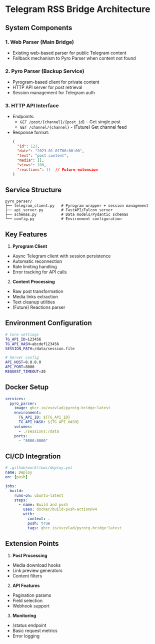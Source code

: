 # Telegram RSS Bridge Architecture

## System Components

### 1. Web Parser (Main Bridge)
- Existing web-based parser for public Telegram content
- Fallback mechanism to Pyro Parser when content not found

### 2. Pyro Parser (Backup Service)
- Pyrogram-based client for private content
- HTTP API server for post retrieval
- Session management for Telegram auth

### 3. HTTP API Interface
- Endpoints:
  - `GET /post/{channel}/{post_id}` - Get single post
  - `GET /channel/{channel}` - (Future) Get channel feed
- Response format:
  ```json
  {
    "id": 123,
    "date": "2023-01-01T00:00:00",
    "text": "post content",
    "media": [],
    "views": 100,
    "reactions": []  // Future extension
  }
  ```

## Service Structure
```text
pyro_parser/
├── telegram_client.py   # Pyrogram wrapper + session management
├── api_server.py        # FastAPI/Falcon server
├── schemas.py           # Data models/Pydantic schemas
└── config.py            # Environment configuration
```

## Key Features

1. **Pyrogram Client**
- Async Telegram client with session persistence
- Automatic reconnection
- Rate limiting handling
- Error tracking for API calls

2. **Content Processing**
- Raw post transformation
- Media links extraction
- Text cleanup utilities
- (Future) Reactions parser

## Environment Configuration
```bash
# Core settings
TG_API_ID=123456
TG_API_HASH=abcdef123456
SESSION_PATH=/data/session.file

# Server config
API_HOST=0.0.0.0
API_PORT=8000
REQUEST_TIMEOUT=30
```

## Docker Setup
```yaml
services:
  pyro_parser:
    image: ghcr.io/vvzvlad/pyrotg-bridge:latest
    environment:
      TG_API_ID: ${TG_API_ID}
      TG_API_HASH: ${TG_API_HASH}
    volumes:
      - ./sessions:/data
    ports:
      - "8000:8000"
```

## CI/CD Integration
```yaml
# .github/workflows/deploy.yml
name: Deploy
on: [push]

jobs:
  build:
    runs-on: ubuntu-latest
    steps:
      - name: Build and push
        uses: docker/build-push-action@v4
        with:
          context: .
          push: true
          tags: ghcr.io/vvzvlad/pyrotg-bridge:latest
```

## Extension Points

1. **Post Processing**
- Media download hooks
- Link preview generators
- Content filters

2. **API Features**
- Pagination params
- Field selection
- Webhook support

3. **Monitoring**
- /status endpoint
- Basic request metrics
- Error logging

